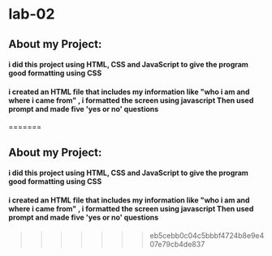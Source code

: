 # lab-02

 ## About my Project:
#### i did this project using HTML, CSS and JavaScript to give the program good formatting using CSS
 #### i created an HTML file that includes my information like "who i am and where i came from" , i formatted the screen using javascript Then used prompt and made five 'yes or no' questions 
=======
## About my Project:
#### i did this project using HTML, CSS and JavaScript to give the program good formatting using CSS
 #### i created an HTML file that includes my information like "who i am and where i came from" , i formatted the screen using javascript Then used prompt and made five 'yes or no' questions 
>>>>>>> eb5cebb0c04c5bbbf4724b8e9e407e79cb4de837
